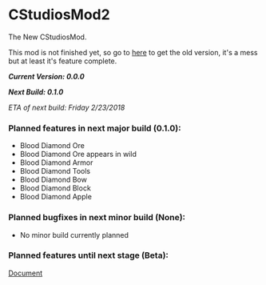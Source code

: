 # CStudiosMod2
The New CStudiosMod. 

This mod is not finished yet, so go to [here](https://teamcstudios.pro/CStudiosMod) to get the old version, it's  a mess but at least it's feature complete.

***Current Version: 0.0.0***

***Next Build: 0.1.0***

*ETA of next build: Friday 2/23/2018*

### Planned features in next major build (0.1.0):
- Blood Diamond Ore
- Blood Diamond Ore appears in wild
- Blood Diamond Armor
- Blood Diamond Tools
- Blood Diamond Bow
- Blood Diamond Block
- Blood Diamond Apple
### Planned bugfixes in next minor build (None):
- No minor build currently planned

### Planned features until next stage (Beta):

 [Document](https://docs.google.com/document/d/1UkmXEk-Hc_ShE9AJSIyjhweGXfwMqMpUhbA73O5-pl8/edit#heading=h.5zof30l0u387)
